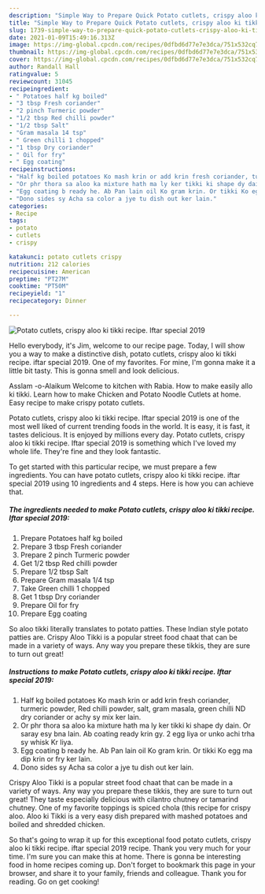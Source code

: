 ```yaml
---
description: "Simple Way to Prepare Quick Potato cutlets, crispy aloo ki tikki recipe. Iftar special 2019"
title: "Simple Way to Prepare Quick Potato cutlets, crispy aloo ki tikki recipe. Iftar special 2019"
slug: 1739-simple-way-to-prepare-quick-potato-cutlets-crispy-aloo-ki-tikki-recipe-iftar-special-2019
date: 2021-01-09T15:49:16.313Z
image: https://img-global.cpcdn.com/recipes/0dfbd6d77e7e3dca/751x532cq70/potato-cutlets-crispy-aloo-ki-tikki-recipe-iftar-special-2019-recipe-main-photo.jpg
thumbnail: https://img-global.cpcdn.com/recipes/0dfbd6d77e7e3dca/751x532cq70/potato-cutlets-crispy-aloo-ki-tikki-recipe-iftar-special-2019-recipe-main-photo.jpg
cover: https://img-global.cpcdn.com/recipes/0dfbd6d77e7e3dca/751x532cq70/potato-cutlets-crispy-aloo-ki-tikki-recipe-iftar-special-2019-recipe-main-photo.jpg
author: Randall Hall
ratingvalue: 5
reviewcount: 31045
recipeingredient:
- " Potatoes half kg boiled"
- "3 tbsp Fresh coriander"
- "2 pinch Turmeric powder"
- "1/2 tbsp Red chilli powder"
- "1/2 tbsp Salt"
- "Gram masala 14 tsp"
- " Green chilli 1 chopped"
- "1 tbsp Dry coriander"
- " Oil for fry"
- " Egg coating"
recipeinstructions:
- "Half kg boiled potatoes Ko mash krin or add krin fresh coriander, turmeric powder, Red chilli powder, salt, gram masala, green chilli ND dry coriander or achy sy mix ker lain."
- "Or phr thora sa aloo ka mixture hath ma ly ker tikki ki shape dy dain. Or saray esy bna lain. Ab coating ready krin gy. 2 egg liya or unko achi trha sy whisk Kr liya."
- "Egg coating b ready he. Ab Pan lain oil Ko gram krin. Or tikki Ko egg ma dip krin or fry ker lain."
- "Dono sides sy Acha sa color a jye tu dish out ker lain."
categories:
- Recipe
tags:
- potato
- cutlets
- crispy

katakunci: potato cutlets crispy 
nutrition: 212 calories
recipecuisine: American
preptime: "PT27M"
cooktime: "PT50M"
recipeyield: "1"
recipecategory: Dinner

---
```



![Potato cutlets, crispy aloo ki tikki recipe. Iftar special 2019](https://img-global.cpcdn.com/recipes/0dfbd6d77e7e3dca/751x532cq70/potato-cutlets-crispy-aloo-ki-tikki-recipe-iftar-special-2019-recipe-main-photo.jpg)

Hello everybody, it's Jim, welcome to our recipe page. Today, I will show you a way to make a distinctive dish, potato cutlets, crispy aloo ki tikki recipe. iftar special 2019. One of my favorites. For mine, I'm gonna make it a little bit tasty. This is gonna smell and look delicious.

Asslam -o-Alaikum Welcome to kitchen with Rabia. How to make easily allo ki tikki. Learn how to make Chicken and Potato Noodle Cutlets at home. Easy recipe to make crispy potato cutlets.

Potato cutlets, crispy aloo ki tikki recipe. Iftar special 2019 is one of the most well liked of current trending foods in the world. It is easy, it is fast, it tastes delicious. It is enjoyed by millions every day. Potato cutlets, crispy aloo ki tikki recipe. Iftar special 2019 is something which I've loved my whole life. They're fine and they look fantastic.


To get started with this particular recipe, we must prepare a few ingredients. You can have potato cutlets, crispy aloo ki tikki recipe. iftar special 2019 using 10 ingredients and 4 steps. Here is how you can achieve that.

<!--inarticleads1-->

##### The ingredients needed to make Potato cutlets, crispy aloo ki tikki recipe. Iftar special 2019:

1. Prepare  Potatoes half kg boiled
1. Prepare 3 tbsp Fresh coriander
1. Prepare 2 pinch Turmeric powder
1. Get 1/2 tbsp Red chilli powder
1. Prepare 1/2 tbsp Salt
1. Prepare Gram masala 1/4 tsp
1. Take  Green chilli 1 chopped
1. Get 1 tbsp Dry coriander
1. Prepare  Oil for fry
1. Prepare  Egg coating


So aloo tikki literally translates to potato patties. These Indian style potato patties are. Crispy Aloo Tikki is a popular street food chaat that can be made in a variety of ways. Any way you prepare these tikkis, they are sure to turn out great! 

<!--inarticleads2-->

##### Instructions to make Potato cutlets, crispy aloo ki tikki recipe. Iftar special 2019:

1. Half kg boiled potatoes Ko mash krin or add krin fresh coriander, turmeric powder, Red chilli powder, salt, gram masala, green chilli ND dry coriander or achy sy mix ker lain.
1. Or phr thora sa aloo ka mixture hath ma ly ker tikki ki shape dy dain. Or saray esy bna lain. Ab coating ready krin gy. 2 egg liya or unko achi trha sy whisk Kr liya.
1. Egg coating b ready he. Ab Pan lain oil Ko gram krin. Or tikki Ko egg ma dip krin or fry ker lain.
1. Dono sides sy Acha sa color a jye tu dish out ker lain.


Crispy Aloo Tikki is a popular street food chaat that can be made in a variety of ways. Any way you prepare these tikkis, they are sure to turn out great! They taste especially delicious with cilantro chutney or tamarind chutney. One of my favorite toppings is spiced chola (this recipe for crispy aloo. Aloo ki Tikki is a very easy dish prepared with mashed potatoes and boiled and shredded chicken. 

So that's going to wrap it up for this exceptional food potato cutlets, crispy aloo ki tikki recipe. iftar special 2019 recipe. Thank you very much for your time. I'm sure you can make this at home. There is gonna be interesting food in home recipes coming up. Don't forget to bookmark this page in your browser, and share it to your family, friends and colleague. Thank you for reading. Go on get cooking!
